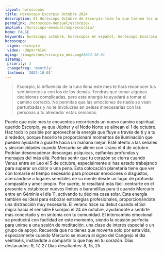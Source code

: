 ```yaml
---
layout: horoscopos
title: Horoscopo Escorpio Octubre 2024
description: El Horóscopo Octubre de Escorpio todo lo que tienen los astros preparados para este mes, amor, trabajo, familia. Todo sobre astrologia, tarot, predicciones. Horoscopo gratis en español, predicciones y astrología.
permalink: /horoscopo-mensual/escorpio/
amplink: /horoscopo-mensual/amp/escorpio/
home: FALSE
keywords: horóscopo octubre, horoscopos en español, horóscopo Escorpio octubre , horóscopo esperanza gracia, horoscop, horóscopos gratis, horoscopo Escorpio, Tarot, Astrologia, Zodíaco, Escorpio, horoscopo gratis, horoscopo del mes 
horoscopo:
 signo: escorpio
 video: -DQpmrrAIeU
ogimg: /images/mes/escorpio_mes.png#2024-10-01
sitemap:
 priority: 1
 changefreq: 'monthly'
 lastmod: '2024-10-01'
---
```



 > Escorpio, la influencia de la luna llena este mes te hará reconocer tus sentimientos y con los de los demás. Tendrás que tomar algunas decisiones complicadas, pero esta energía te ayudará a tomar el camino correcto. No permitas que las emociones de nadie se vean perturbadas y no te involucres en peleas innecesarias con las personas a tu alrededor estas semanas.



Puede que este mes te encuentres recorriendo un nuevo camino espiritual, querido Escorpio, ya que Júpiter y el Nodo Norte se alinean el 1 de octubre. Haz todo lo posible por aprovechar la energía que fluye a través de ti y a tu alrededor, porque hacerlo te proporcionará momentos de iluminación que pueden ayudarte a guiarte hacia un mañana mejor. Esté atento a las señales y sincronicidades cuando Mercurio se alinee con Urano el 4 de octubre. Podrían desencadenar descargas psíquicas, epifanías profundas y mensajes del más allá.
Podrías sentir que tu corazón se cierra cuando Venus entre en Leo el 5 de octubre, especialmente si has estado trabajando para superar un dolor o una pena. Esta colocación planetaria tiene que ver con tomarse el tiempo necesario para procesar emociones o disgustos, acercándose a lugares sensibles de su mente desde un lugar de profunda compasión y amor propio. Por suerte, te resultará más fácil centrarte en el presente y establecer nuevos límites o barandillas para ti cuando Mercurio entre en Géminis el día 11, activando tu décima casa solar. Esta energía también es ideal para esbozar estrategias profesionales, proporcionándote una distracción muy necesaria.
El verano hace su debut cuando el Sol migra hacia el sensible Escorpio el 24 de octubre, ayudándote a sentirte más conectado y en sintonía con tu comunidad. El intercambio emocional se producirá con facilidad en este momento, siendo la ocasión perfecta para unirse a una sesión de meditación, una clase de interés especial o un grupo de apoyo. Recuerda que no tienes que moverte solo por esta vida, especialmente cuando Mercurio se mueva al signo del Cangrejo el día veintiséis, instándote a compartir lo que hay en tu corazón.
Días destacados: 9, 17, 27
Días desafiantes: 8, 15, 25